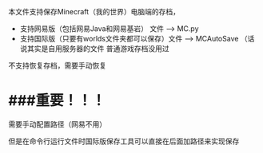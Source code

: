 本文件支持保存Minecraft（我的世界）电脑端的存档，
 - 支持网易版（包括网易Java和网易基岩）      文件 --> MC.py
 - 支持国际版（只要有worlds文件夹都可以保存）文件 --> MCAutoSave （话说其实是自用服务器的文件 普通游戏存档没用过

不支持恢复存档，需要手动恢复

<h1>###重要！！！</h1>
需要手动配置路径（网易不用）

但是在命令行运行文件时国际版保存工具可以直接在后面加路径来实现保存
